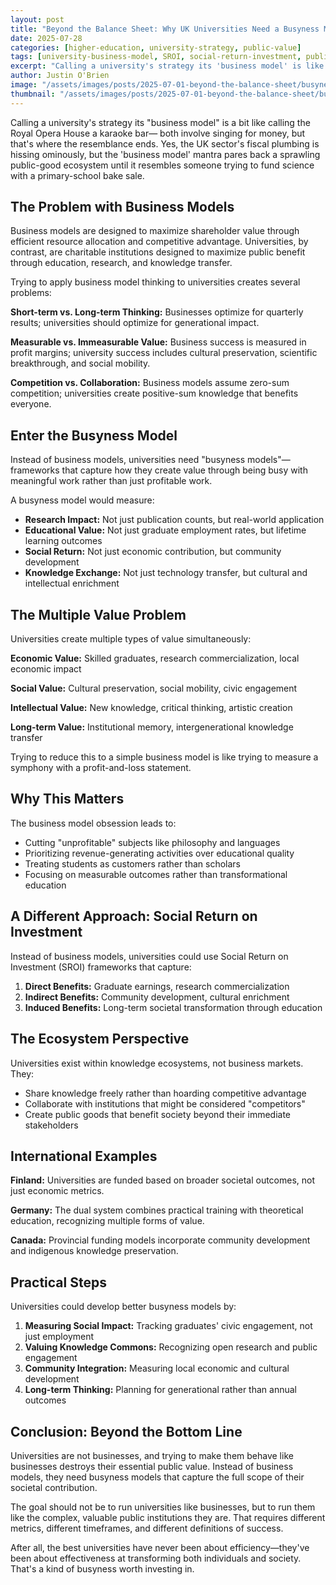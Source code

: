```yaml
---
layout: post
title: "Beyond the Balance Sheet: Why UK Universities Need a Busyness Model"
date: 2025-07-28
categories: [higher-education, university-strategy, public-value]
tags: [university-business-model, SROI, social-return-investment, public-good, UK-universities, university-finance]
excerpt: "Calling a university's strategy its 'business model' is like calling the Royal Opera House a karaoke bar. Universities need a busyness model focused on public value, not just profit margins."
author: Justin O'Brien
image: "/assets/images/posts/2025-07-01-beyond-the-balance-sheet/busyness-banner.jpg"
thumbnail: "/assets/images/posts/2025-07-01-beyond-the-balance-sheet/busyness-banner.jpg"
---
```


Calling a university's strategy its "business model" is a bit like calling the Royal Opera House a karaoke bar— both involve singing for money, but that's where the resemblance ends. Yes, the UK sector's fiscal plumbing is hissing ominously, but the 'business model' mantra pares back a sprawling public-good ecosystem until it resembles someone trying to fund science with a primary-school bake sale.

## The Problem with Business Models

Business models are designed to maximize shareholder value through efficient resource allocation and competitive advantage. Universities, by contrast, are charitable institutions designed to maximize public benefit through education, research, and knowledge transfer.

Trying to apply business model thinking to universities creates several problems:

**Short-term vs. Long-term Thinking:** Businesses optimize for quarterly results; universities should optimize for generational impact.

**Measurable vs. Immeasurable Value:** Business success is measured in profit margins; university success includes cultural preservation, scientific breakthrough, and social mobility.

**Competition vs. Collaboration:** Business models assume zero-sum competition; universities create positive-sum knowledge that benefits everyone.

## Enter the Busyness Model

Instead of business models, universities need "busyness models"—frameworks that capture how they create value through being busy with meaningful work rather than just profitable work.

A busyness model would measure:
- **Research Impact:** Not just publication counts, but real-world application
- **Educational Value:** Not just graduate employment rates, but lifetime learning outcomes
- **Social Return:** Not just economic contribution, but community development
- **Knowledge Exchange:** Not just technology transfer, but cultural and intellectual enrichment

## The Multiple Value Problem

Universities create multiple types of value simultaneously:

**Economic Value:** Skilled graduates, research commercialization, local economic impact

**Social Value:** Cultural preservation, social mobility, civic engagement

**Intellectual Value:** New knowledge, critical thinking, artistic creation

**Long-term Value:** Institutional memory, intergenerational knowledge transfer

Trying to reduce this to a simple business model is like trying to measure a symphony with a profit-and-loss statement.

## Why This Matters

The business model obsession leads to:
- Cutting "unprofitable" subjects like philosophy and languages
- Prioritizing revenue-generating activities over educational quality
- Treating students as customers rather than scholars
- Focusing on measurable outcomes rather than transformational education

## A Different Approach: Social Return on Investment

Instead of business models, universities could use Social Return on Investment (SROI) frameworks that capture:

1. **Direct Benefits:** Graduate earnings, research commercialization
2. **Indirect Benefits:** Community development, cultural enrichment
3. **Induced Benefits:** Long-term societal transformation through education

## The Ecosystem Perspective

Universities exist within knowledge ecosystems, not business markets. They:
- Share knowledge freely rather than hoarding competitive advantage
- Collaborate with institutions that might be considered "competitors"
- Create public goods that benefit society beyond their immediate stakeholders

## International Examples

**Finland:** Universities are funded based on broader societal outcomes, not just economic metrics.

**Germany:** The dual system combines practical training with theoretical education, recognizing multiple forms of value.

**Canada:** Provincial funding models incorporate community development and indigenous knowledge preservation.

## Practical Steps

Universities could develop better busyness models by:

1. **Measuring Social Impact:** Tracking graduates' civic engagement, not just employment
2. **Valuing Knowledge Commons:** Recognizing open research and public engagement
3. **Community Integration:** Measuring local economic and cultural development
4. **Long-term Thinking:** Planning for generational rather than annual outcomes

## Conclusion: Beyond the Bottom Line

Universities are not businesses, and trying to make them behave like businesses destroys their essential public value. Instead of business models, they need busyness models that capture the full scope of their societal contribution.

The goal should not be to run universities like businesses, but to run them like the complex, valuable public institutions they are. That requires different metrics, different timeframes, and different definitions of success.

After all, the best universities have never been about efficiency—they've been about effectiveness at transforming both individuals and society. That's a kind of busyness worth investing in.
